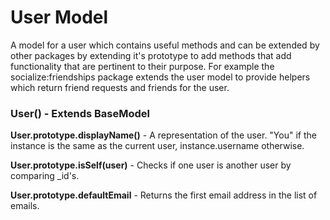 # User Model #

A model for a user which contains useful methods and can be extended by other packages by extending it's prototype to add methods that add functionality that are pertinent to their purpose. For example the socialize:friendships package extends the user model to provide helpers which return friend requests and friends for the user.

### User() - Extends BaseModel ###

**User.prototype.displayName()** - A representation of the user. "You" if the instance is the same as the current user, instance.username otherwise.

**User.prototype.isSelf(user)** - Checks if one user is another user by comparing _id's.

**User.prototype.defaultEmail** - Returns the first email address in the list of emails.
